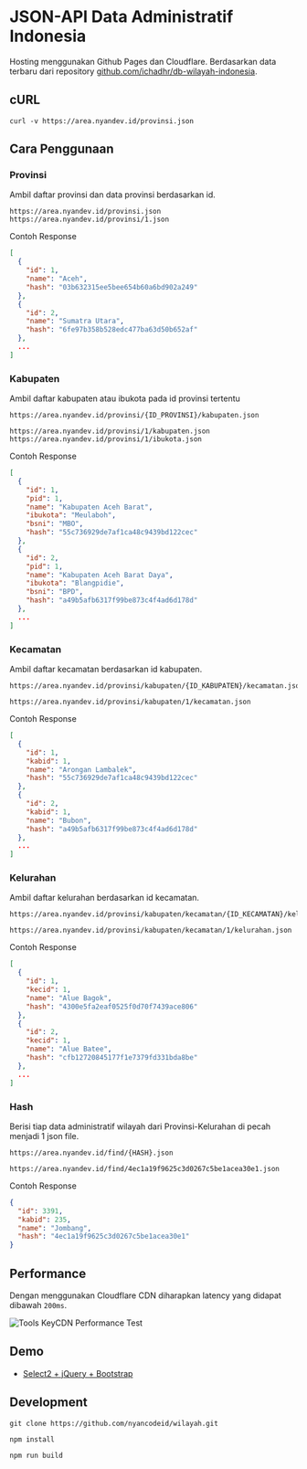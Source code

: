 # JSON-API Data Administratif Indonesia
Hosting menggunakan Github Pages dan Cloudflare. Berdasarkan data terbaru dari repository [github.com/ichadhr/db-wilayah-indonesia](https://github.com/ichadhr/db-wilayah-indonesia).

## cURL
```shell
curl -v https://area.nyandev.id/provinsi.json
```

## Cara Penggunaan
### Provinsi
Ambil daftar provinsi dan data provinsi berdasarkan id.

```shell
https://area.nyandev.id/provinsi.json
https://area.nyandev.id/provinsi/1.json
```

Contoh Response

```json
[
  {
    "id": 1,
    "name": "Aceh",
    "hash": "03b632315ee5bee654b60a6bd902a249"
  },
  {
    "id": 2,
    "name": "Sumatra Utara",
    "hash": "6fe97b358b528edc477ba63d50b652af"
  },
  ...
]
```

### Kabupaten
Ambil daftar kabupaten atau ibukota pada id provinsi tertentu

```shell
https://area.nyandev.id/provinsi/{ID_PROVINSI}/kabupaten.json

https://area.nyandev.id/provinsi/1/kabupaten.json
https://area.nyandev.id/provinsi/1/ibukota.json
```

Contoh Response

```json
[
  {
    "id": 1,
    "pid": 1,
    "name": "Kabupaten Aceh Barat",
    "ibukota": "Meulaboh",
    "bsni": "MBO",
    "hash": "55c736929de7af1ca48c9439bd122cec"
  },
  {
    "id": 2,
    "pid": 1,
    "name": "Kabupaten Aceh Barat Daya",
    "ibukota": "Blangpidie",
    "bsni": "BPD",
    "hash": "a49b5afb6317f99be873c4f4ad6d178d"
  },
  ...
]
```

### Kecamatan
Ambil daftar kecamatan berdasarkan id kabupaten.

```shell
https://area.nyandev.id/provinsi/kabupaten/{ID_KABUPATEN}/kecamatan.json

https://area.nyandev.id/provinsi/kabupaten/1/kecamatan.json
```

Contoh Response

```json
[
  {
    "id": 1,
    "kabid": 1,
    "name": "Arongan Lambalek",
    "hash": "55c736929de7af1ca48c9439bd122cec"
  },
  {
    "id": 2,
    "kabid": 1,
    "name": "Bubon",
    "hash": "a49b5afb6317f99be873c4f4ad6d178d"
  },
  ...
]
```

### Kelurahan
Ambil daftar kelurahan berdasarkan id kecamatan.

```shell
https://area.nyandev.id/provinsi/kabupaten/kecamatan/{ID_KECAMATAN}/kelurahan.json

https://area.nyandev.id/provinsi/kabupaten/kecamatan/1/kelurahan.json
```

Contoh Response

```json
[
  {
    "id": 1,
    "kecid": 1,
    "name": "Alue Bagok",
    "hash": "4300e5fa2eaf0525f0d70f7439ace806"
  },
  {
    "id": 2,
    "kecid": 1,
    "name": "Alue Batee",
    "hash": "cfb12720845177f1e7379fd331bda8be"
  },
  ...
]
```

### Hash
Berisi tiap data administratif wilayah dari Provinsi-Kelurahan di pecah menjadi 1 json file.

```shell
https://area.nyandev.id/find/{HASH}.json

https://area.nyandev.id/find/4ec1a19f9625c3d0267c5be1acea30e1.json
```

Contoh Response

```json
{
  "id": 3391,
  "kabid": 235,
  "name": "Jombang",
  "hash": "4ec1a19f9625c3d0267c5be1acea30e1"
}
```

## Performance
Dengan menggunakan Cloudflare CDN diharapkan latency yang didapat dibawah `200ms`.

![Tools KeyCDN Performance Test](https://telegra.ph/file/65e9357b831fda385a535.png)

## Demo

- [Select2 + jQuery + Bootstrap](https://jsfiddle.net/4up5rs7w/43/)

## Development
```shell
git clone https://github.com/nyancodeid/wilayah.git

npm install

npm run build
```